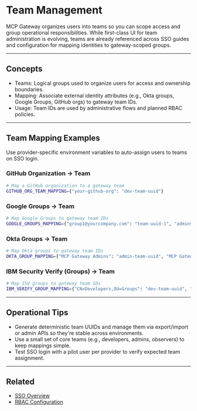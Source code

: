 # Team Management

MCP Gateway organizes users into teams so you can scope access and group operational responsibilities. While first-class UI for team administration is evolving, teams are already referenced across SSO guides and configuration for mapping identities to gateway-scoped groups.

---

## Concepts

- Teams: Logical groups used to organize users for access and ownership boundaries.
- Mapping: Associate external identity attributes (e.g., Okta groups, Google Groups, GitHub orgs) to gateway team IDs.
- Usage: Team IDs are used by administrative flows and planned RBAC policies.

---

## Team Mapping Examples

Use provider-specific environment variables to auto-assign users to teams on SSO login.

### GitHub Organization → Team

```bash
# Map a GitHub organization to a gateway team
GITHUB_ORG_TEAM_MAPPING={"your-github-org": "dev-team-uuid"}
```

### Google Groups → Team

```bash
# Map Google Groups to gateway team IDs
GOOGLE_GROUPS_MAPPING={"group1@yourcompany.com": "team-uuid-1", "admins@yourcompany.com": "admin-team-uuid"}
```

### Okta Groups → Team

```bash
# Map Okta groups to gateway team IDs
OKTA_GROUP_MAPPING={"MCP Gateway Admins": "admin-team-uuid", "MCP Gateway Users": "user-team-uuid"}
```

### IBM Security Verify (Groups) → Team

```bash
# Map ISV groups to gateway team IDs
IBM_VERIFY_GROUP_MAPPING={"CN=Developers,OU=Groups": "dev-team-uuid", "CN=Administrators,OU=Groups": "admin-team-uuid"}
```

---

## Operational Tips

- Generate deterministic team UUIDs and manage them via export/import or admin APIs so they're stable across environments.
- Use a small set of core teams (e.g., developers, admins, observers) to keep mappings simple.
- Test SSO login with a pilot user per provider to verify expected team assignment.

---

## Related

- [SSO Overview](sso.md)
- [RBAC Configuration](rbac.md)

